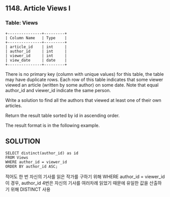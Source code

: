 ## 1148. Article Views I

### Table: Views
```
+---------------+---------+
| Column Name   | Type    |
+---------------+---------+
| article_id    | int     |
| author_id     | int     |
| viewer_id     | int     |
| view_date     | date    |
+---------------+---------+
```
There is no primary key (column with unique values) for this table, the table may have duplicate rows.
Each row of this table indicates that some viewer viewed an article (written by some author) on some date. 
Note that equal author_id and viewer_id indicate the same person.
 

Write a solution to find all the authors that viewed at least one of their own articles.

Return the result table sorted by id in ascending order.

The result format is in the following example.


## SOLUTION

``` 
SELECT distinct(author_id) as id
FROM Views
WHERE author_id = viewer_id
ORDER BY author_id ASC;
```

적어도 한 번 자신의 기사를 읽은 작가를 구하기 위해 WHERE author_id = viewer_id
이 경우, author_id 4번은 자신의 기사를 여러차례 읽었기 때문에 
유일한 값을 산출하기 위해 DISTINCT 사용